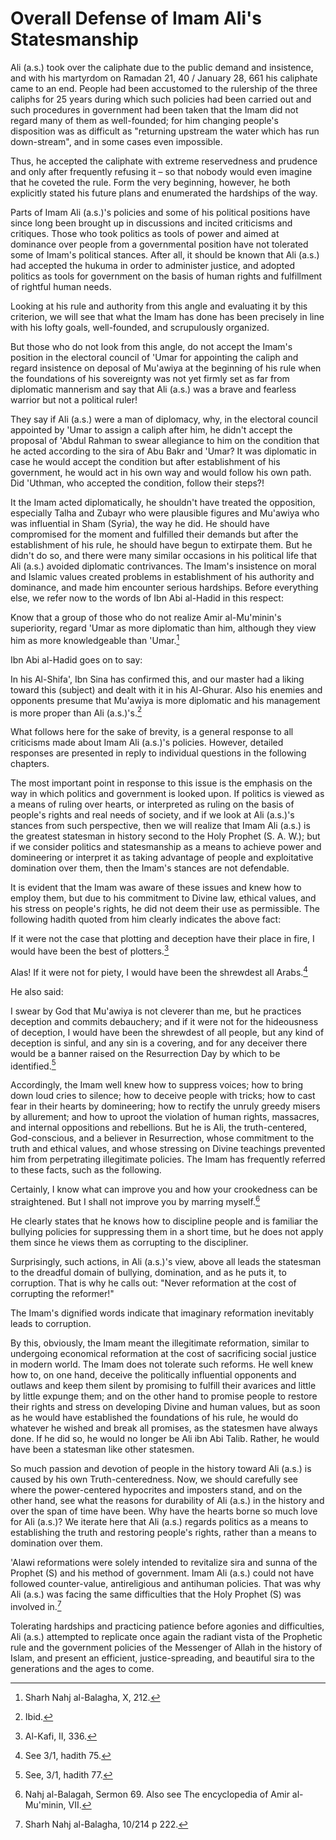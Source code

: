 Overall Defense of Imam Ali's Statesmanship
===========================================

Ali (a.s.) took over the caliphate due to the public demand and
insistence, and with his martyrdom on Ramadan 21, 40 / January 28, 661
his caliphate came to an end. People had been accustomed to the
rulership of the three caliphs for 25 years during which such policies
had been carried out and such procedures in government had been taken
that the Imam did not regard many of them as well-founded; for him
changing people's disposition was as difficult as "returning upstream
the water which has run down-stream", and in some cases even impossible.

Thus, he accepted the caliphate with extreme reservedness and prudence
and only after frequently refusing it – so that nobody would even
imagine that he coveted the rule. Form the very beginning, however, he
both explicitly stated his future plans and enumerated the hardships of
the way.

Parts of Imam Ali (a.s.)'s policies and some of his political positions
have since long been brought up in discussions and incited criticisms
and critiques. Those who took politics as tools of power and aimed at
dominance over people from a governmental position have not tolerated
some of Imam's political stances. After all, it should be known that Ali
(a.s.) had accepted the hukuma in order to administer justice, and
adopted politics as tools for government on the basis of human rights
and fulfillment of rightful human needs.

Looking at his rule and authority from this angle and evaluating it by
this criterion, we will see that what the Imam has done has been
precisely in line with his lofty goals, well-founded, and scrupulously
organized.

But those who do not look from this angle, do not accept the Imam's
position in the electoral council of 'Umar for appointing the caliph and
regard insistence on deposal of Mu'awiya at the beginning of his rule
when the foundations of his sovereignty was not yet firmly set as far
from diplomatic mannerism and say that Ali (a.s.) was a brave and
fearless warrior but not a political ruler!

They say if Ali (a.s.) were a man of diplomacy, why, in the electoral
council appointed by 'Umar to assign a caliph after him, he didn't
accept the proposal of 'Abdul Rahman to swear allegiance to him on the
condition that he acted according to the sira of Abu Bakr and 'Umar? It
was diplomatic in case he would accept the condition but after
establishment of his government, he would act in his own way and would
follow his own path. Did 'Uthman, who accepted the condition, follow
their steps?!

It the Imam acted diplomatically, he shouldn't have treated the
opposition, especially Talha and Zubayr who were plausible figures and
Mu'awiya who was influential in Sham (Syria), the way he did. He should
have compromised for the moment and fulfilled their demands but after
the establishment of his rule, he should have begun to extirpate them.
But he didn't do so, and there were many similar occasions in his
political life that Ali (a.s.) avoided diplomatic contrivances. The
Imam's insistence on moral and Islamic values created problems in
establishment of his authority and dominance, and made him encounter
serious hardships. Before everything else, we refer now to the words of
Ibn Abi al-Hadid in this respect:

Know that a group of those who do not realize Amir al-Mu'minin's
superiority, regard 'Umar as more diplomatic than him, although they
view him as more knowledgeable than 'Umar.[^1]

Ibn Abi al-Hadid goes on to say:

In his Al-Shifa', Ibn Sina has confirmed this, and our master had a
liking toward this (subject) and dealt with it in his Al-Ghurar. Also
his enemies and opponents presume that Mu'awiya is more diplomatic and
his management is more proper than Ali (a.s.)'s.[^2]

What follows here for the sake of brevity, is a general response to all
criticisms made about Imam Ali (a.s.)'s policies. However, detailed
responses are presented in reply to individual questions in the
following chapters.

The most important point in response to this issue is the emphasis on
the way in which politics and government is looked upon. If politics is
viewed as a means of ruling over hearts, or interpreted as ruling on the
basis of people's rights and real needs of society, and if we look at
Ali (a.s.)'s stances from such perspective, then we will realize that
Imam Ali (a.s.) is the greatest statesman in history second to the Holy
Prophet (S. A. W.); but if we consider politics and statesmanship as a
means to achieve power and domineering or interpret it as taking
advantage of people and exploitative domination over them, then the
Imam's stances are not defendable.

It is evident that the Imam was aware of these issues and knew how to
employ them, but due to his commitment to Divine law, ethical values,
and his stress on people's rights, he did not deem their use as
permissible. The following hadith quoted from him clearly indicates the
above fact:

If it were not the case that plotting and deception have their place in
fire, I would have been the best of plotters.[^3]

Alas! If it were not for piety, I would have been the shrewdest all
Arabs.[^4]

He also said:

I swear by God that Mu'awiya is not cleverer than me, but he practices
deception and commits debauchery; and if it were not for the hideousness
of deception, I would have been the shrewdest of all people, but any
kind of deception is sinful, and any sin is a covering, and for any
deceiver there would be a banner raised on the Resurrection Day by which
to be identified.[^5]

Accordingly, the Imam well knew how to suppress voices; how to bring
down loud cries to silence; how to deceive people with tricks; how to
cast fear in their hearts by domineering; how to rectify the unruly
greedy misers by allurement; and how to uproot the violation of human
rights, massacres, and internal oppositions and rebellions. But he is
Ali, the truth-centered, God-conscious, and a believer in Resurrection,
whose commitment to the truth and ethical values, and whose stressing on
Divine teachings prevented him from perpetrating illegitimate policies.
The Imam has frequently referred to these facts, such as the following.

Certainly, I know what can improve you and how your crookedness can be
straightened. But I shall not improve you by marring myself.[^6]

He clearly states that he knows how to discipline people and is familiar
the bullying policies for suppressing them in a short time, but he does
not apply them since he views them as corrupting to the discipliner.

Surprisingly, such actions, in Ali (a.s.)'s view, above all leads the
statesman to the dreadful domain of bullying, domination, and as he puts
it, to corruption. That is why he calls out: "Never reformation at the
cost of corrupting the reformer!"

The Imam's dignified words indicate that imaginary reformation
inevitably leads to corruption.

By this, obviously, the Imam meant the illegitimate reformation, similar
to undergoing economical reformation at the cost of sacrificing social
justice in modern world. The Imam does not tolerate such reforms. He
well knew how to, on one hand, deceive the politically influential
opponents and outlaws and keep them silent by promising to fulfill their
avarices and little by little expunge them; and on the other hand to
promise people to restore their rights and stress on developing Divine
and human values, but as soon as he would have established the
foundations of his rule, he would do whatever he wished and break all
promises, as the statesmen have always done. If he did so, he would no
longer be Ali ibn Abi Talib. Rather, he would have been a statesman like
other statesmen.

So much passion and devotion of people in the history toward Ali (a.s.)
is caused by his own Truth-centeredness. Now, we should carefully see
where the power-centered hypocrites and imposters stand, and on the
other hand, see what the reasons for durability of Ali (a.s.) in the
history and over the span of time have been. Why have the hearts borne
so much love for Ali (a.s.)? We iterate here that Ali (a.s.) regards
politics as a means to establishing the truth and restoring people's
rights, rather than a means to domination over them.

'Alawi reformations were solely intended to revitalize sira and sunna of
the Prophet (S) and his method of government. Imam Ali (a.s.) could not
have followed counter-value, antireligious and antihuman policies. That
was why Ali (a.s.) was facing the same difficulties that the Holy
Prophet (S) was involved in.[^7]

Tolerating hardships and practicing patience before agonies and
difficulties, Ali (a.s.) attempted to replicate once again the radiant
vista of the Prophetic rule and the government policies of the Messenger
of Allah in the history of Islam, and present an efficient,
justice-spreading, and beautiful sira to the generations and the ages to
come.

[^1]: Sharh Nahj al-Balagha, X, 212.

[^2]: Ibid.

[^3]: Al-Kafi, II, 336.

[^4]: See 3/1, hadith 75.

[^5]: See, 3/1, hadith 77.

[^6]: Nahj al-Balagah, Sermon 69. Also see The encyclopedia of Amir
al-Mu'minin, VII.

[^7]: Sharh Nahj al-Balagha, 10/214 p 222.


